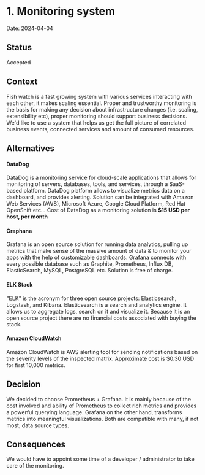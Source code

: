 # 1. Monitoring system

Date: 2024-04-04

## Status

Accepted

## Context
Fish watch is a fast growing system with various services interacting with each other, it makes scaling essential. 
Proper and trustworthy monitoring is the basis for making any decision about infrastructure changes (i.e. scaling, extensibility etc), proper monitoring should support business decisions.
We'd like to use a system that helps us get the full picture of correlated business events, connected services and amount of consumed resources.

## Alternatives

#### DataDog

DataDog is a monitoring service for cloud-scale applications that allows for monitoring of servers, databases, tools, and services, through a SaaS-based platform.
DataDog platform allows to visualize metrics data on a dashboard, and provides alerting. Solution can be integrated with Amazon Web Services (AWS), Microsoft Azure, Google Cloud Platform, Red Hat OpenShift etc… Cost of DataDog as a monitoring solution is **$15 USD per host, per month**

#### Graphana

Grafana is an open source solution for running data analytics, pulling up metrics that make sense of the massive amount of data & to monitor your apps with the help of customizable dashboards. Grafana connects with every possible database such as Graphite, Prometheus, Influx DB, ElasticSearch, MySQL, PostgreSQL etc. Solution is free of charge.

#### ELK Stack

"ELK" is the acronym for three open source projects: Elasticsearch, Logstash, and Kibana. Elasticsearch is a search and analytics engine. It allows us to aggregate logs, search on it and visualize it. Because it is an open source project there are no financial costs associated with buying the stack.

#### Amazon CloudWatch

Amazon CloudWatch is AWS alerting tool for sending notifications based on the severity levels of the inspected matrix. Approximate cost is $0.30 USD for first 10,000 metrics.

## Decision

We decided to choose Prometheus + Grafana.
It is mainly because of the cost involved and ability of Prometheus to collect rich metrics and provides a powerful querying language.
Grafana on the other hand, transforms metrics into meaningful visualizations. Both are compatible with many, if not most, data source types.

## Consequences
We would have to appoint some time of a developer / administrator to take care of the monitoring.

